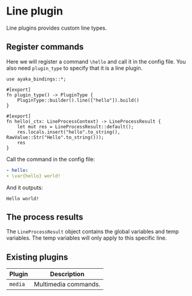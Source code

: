 # Line plugin
Line plugins provides custom line types.

## Register commands
Here we will register a command `\hello` and call it in the config file.
You also need `plugin_type` to specify that it is a line plugin.
``` rust,ignore
use ayaka_bindings::*;

#[export]
fn plugin_type() -> PluginType {
    PluginType::builder().line(["hello"]).build()
}

#[export]
fn hello(_ctx: LineProcessContext) -> LineProcessResult {
    let mut res = LineProcessResult::default();
    res.locals.insert("hello".to_string(), RawValue::Str("Hello".to_string()));
    res
}
```

Call the command in the config file:
``` yaml
- hello:
- \var{hello} world!
```
And it outputs:
``` ignore
Hello world!
```

## The process results
The `LineProcessResult` object contains the global variables and temp variables. The temp variables will only apply to this specific line.

## Existing plugins
| Plugin  | Description          |
| ------- | -------------------- |
| `media` | Multimedia commands. |
